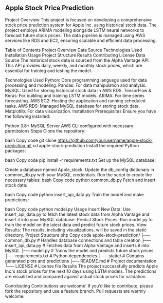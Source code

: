 ## Apple Stock Price Prediction

Project Overview
This project is focused on developing a comprehensive stock price prediction system for Apple Inc. using historical stock data. The project employs ARIMA modeling alongside LSTM neural networks to forecast future stock prices. The data pipeline is managed using AWS services like RDS and EC2, ensuring scalable and efficient data processing.

Table of Contents
Project Overview
Data Source
Technologies Used
Installation
Usage
Project Structure
Results
Contributing
License
Data Source
The historical stock data is sourced from the Alpha Vantage API. This API provides daily, weekly, and monthly stock prices, which are essential for training and testing the model.

Technologies Used
Python: Core programming language used for data processing and modeling.
Pandas: For data manipulation and analysis.
MySQL: Used for storing historical stock data in AWS RDS.
TensorFlow & Keras: For building and training LSTM models.
ARIMA: For time series forecasting.
AWS EC2: Hosting the application and running scheduled tasks.
AWS RDS: Managed MySQL database for storing stock data.
Matplotlib: For data visualization.
Installation
Prerequisites
Ensure you have the following installed:

Python 3.8+
MySQL Server
AWS CLI configured with necessary permissions
Steps
Clone the repository:

bash
Copy code
git clone https://github.com/yourusername/apple-stock-prediction.git
cd apple-stock-prediction
Install the required Python packages:

bash
Copy code
pip install -r requirements.txt
Set up the MySQL database:

Create a database named Apple_stock.
Update the db_config dictionary in common_db.py with your MySQL credentials.
Run the script to create the necessary tables:
bash
Copy code
python common_db.py
Fetch and insert stock data:

bash
Copy code
python insert_api_data.py
Train the model and make predictions:

bash
Copy code
python model.py
Usage
Insert New Data: Use insert_api_data.py to fetch the latest stock data from Alpha Vantage and insert it into your MySQL database.
Predict Stock Prices: Run model.py to train the model on the latest data and predict future stock prices.
View Results: The results, including visualizations, will be saved in the static directory.
Project Structure
php
Copy code
apple-stock-prediction/
├── common_db.py            # Handles database connections and table creation
├── insert_api_data.py      # Fetches data from Alpha Vantage and inserts it into MySQL
├── model.py                # Trains the model and predicts future stock prices
├── requirements.txt        # Python dependencies
├── static/                 # Contains generated plots and predictions
├── README.md               # Project documentation
└── LICENSE                 # License file
Results
The project successfully predicts Apple Inc.’s stock prices for the next 10 days using LSTM models. The predictions are visualized and compared against actual stock prices for validation.

Contributing
Contributions are welcome! If you’d like to contribute, please fork the repository and use a feature branch. Pull requests are warmly welcome.
